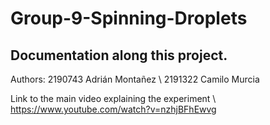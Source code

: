 # Group-9-Spinning-Droplets
## Documentation along this project.

Authors:
2190743 Adrián Montañez \\
2191322 Camilo Murcia

Link to the main video explaining the experiment
\\
https://www.youtube.com/watch?v=nzhjBFhEwvg
